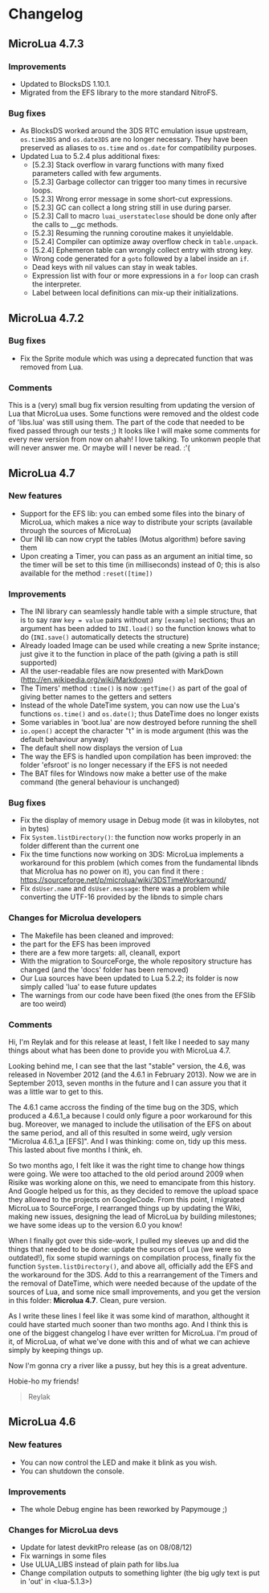 # Changelog

## MicroLua 4.7.3

### Improvements

* Updated to BlocksDS 1.10.1.
* Migrated from the EFS library to the more standard NitroFS.

### Bug fixes

* As BlocksDS worked around the 3DS RTC emulation issue upstream, `os.time3DS` and `os.date3DS` are no longer necessary. They have been preserved as aliases to `os.time` and `os.date` for compatibility purposes.
* Updated Lua to 5.2.4 plus additional fixes:
  * [5.2.3] Stack overflow in vararg functions with many fixed parameters called with few arguments. 
  * [5.2.3] Garbage collector can trigger too many times in recursive loops. 
  * [5.2.3] Wrong error message in some short-cut expressions. 
  * [5.2.3] GC can collect a long string still in use during parser. 
  * [5.2.3] Call to macro `luai_userstateclose` should be done only after the calls to __gc methods. 
  * [5.2.3] Resuming the running coroutine makes it unyieldable. 
  * [5.2.4] Compiler can optimize away overflow check in `table.unpack`.
  * [5.2.4] Ephemeron table can wrongly collect entry with strong key. 
  * Wrong code generated for a `goto` followed by a label inside an `if`.
  * Dead keys with nil values can stay in weak tables.
  * Expression list with four or more expressions in a `for` loop can crash the interpreter.
  * Label between local definitions can mix-up their initializations.

## MicroLua 4.7.2

### Bug fixes

* Fix the Sprite module which was using a deprecated function that was removed from Lua.

### Comments

This is a (very) small bug fix version resulting from updating the version of Lua that MicroLua uses. Some functions were removed and the oldest code of 'libs.lua' was still using them. The part of the code that needed to be fixed passed through our tests ;)
It looks like I will make some comments for every new version from now on ahah! I love talking. To unkonwn people that will never answer me. Or maybe will I never be read. :'(

## MicroLua 4.7

### New features

* Support for the EFS lib: you can embed some files into the binary of MicroLua, which makes a nice way to distribute your scripts (available through the sources of MicroLua)
* Our INI lib can now crypt the tables (Motus algorithm) before saving them
* Upon creating a Timer, you can pass as an argument an initial time, so the timer will be set to this time (in milliseconds) instead of 0; this is also available for the method `:reset([time])`

### Improvements

* The INI library can seamlessly handle table with a simple structure, that is to say raw `key = value` pairs without any `[example]` sections; thus an argument has been added to `INI.load()` so the function knows what to do (`INI.save()` automatically detects the structure)
* Already loaded Image can be used while creating a new Sprite instance; just give it to the function in place of the path (giving a path is still supported)
* All the user-readable files are now presented with MarkDown (<http://en.wikipedia.org/wiki/Markdown>)
* The Timers' method `:time()` is now `:getTime()` as part of the goal of giving better names to the getters and setters
* Instead of the whole DateTime system, you can now use the Lua's functions `os.time()` and `os.date()`; thus DateTime does no longer exists
* Some variables in 'boot.lua' are now destroyed before running the shell
* `io.open()` accept the character "t" in is mode argument (this was the default behaviour anyway)
* The default shell now displays the version of Lua
* The way the EFS is handled upon compilation has been improved: the folder 'efsroot' is no longer necessary if the EFS is not needed
* The BAT files for Windows now make a better use of the make command (the general behaviour is unchanged)

### Bug fixes

* Fix the display of memory usage in Debug mode (it was in kilobytes, not in bytes)
* Fix `System.listDirectory()`: the function now works properly in an folder different than the current one
* Fix the time functions now working on 3DS: MicroLua implements a workaround for this problem (which comes from the fundamental libnds that Microlua has no power on it), you can find it there : <https://sourceforge.net/p/microlua/wiki/3DSTimeWorkaround/>
* Fix `dsUser.name` and `dsUser.message`: there was a problem while converting the UTF-16 provided by the libnds to simple chars

### Changes for Microlua developers

* The Makefile has been cleaned and improved:
 * the part for the EFS has been improved
 * there are a few more targets: all, cleanall, export
* With the migration to SourceForge, the whole repository structure has changed (and the 'docs' folder has been removed)
* Our Lua sources have been updated to Lua 5.2.2; its folder is now simply called 'lua' to ease future updates
* The warnings from our code have been fixed (the ones from the EFSlib are too weird)

### Comments

Hi, I'm Reylak and for this release at least, I felt like I needed to say many things about what has been done to provide you with MicroLua 4.7.

Looking behind me, I can see that the last "stable" version, the 4.6, was released in November 2012 (and the 4.6.1 in February 2013). Now we are in September 2013, seven months in the future and I can assure you that it was a little war to get to this.

The 4.6.1 came accross the finding of the time bug on the 3DS, which produced a 4.6.1_a because I could only figure a poor workaround for this bug. Moreover, we managed to include the utilisation of the EFS on about the same period, and all of this resulted in some weird, ugly version "Microlua 4.6.1\_a \[EFS\]". And I was thinking: come on, tidy up this mess. This lasted about five months I think, eh.

So two months ago, I felt like it was the right time to change how things were going. We were too attached to the old period around 2009 when Risike was working alone on this, we need to emancipate from this history. And Google helped us for this, as they decided to remove the upload space they allowed to the projects on GoogleCode. From this point, I migrated MicroLua to SourceForge, I rearranged things up by updating the Wiki, making new issues, designing the lead of MicroLua by building milestones; we have some ideas up to the version 6.0 you know!

When I finally got over this side-work, I pulled my sleeves up and did the things that needed to be done: update the sources of Lua (we were so outdated!), fix some stupid warnings on compilation process, finally fix the function `System.listDirectory()`, and above all, officially add the EFS and the workaround for the 3DS. Add to this a rearrangement of the Timers and the removal of DateTime, which were needed because of the update of the sources of Lua, and some nice small improvements, and you get the version in this folder: **Microlua 4.7**. Clean, pure version.

As I write these lines I feel like it was some kind of marathon, althought it could have started much sooner than two months ago. And I think this is one of the biggest changelog I have ever written for MicroLua. I'm proud of it, of MicroLua, of what we've done with this and of what we can achieve simply by keeping things up.

Now I'm gonna cry a river like a pussy, but hey this is a great adventure.


Hobie-ho my friends!

> Reylak

## MicroLua 4.6

### New features

* You can now control the LED and make it blink as you wish.
* You can shutdown the console.

### Improvements

* The whole Debug engine has been reworked by Papymouge ;)

### Changes for MicroLua devs

* Update for latest devkitPro release (as on 08/08/12)
* Fix warnings in some files
* Use ULUA_LIBS instead of plain path for libs.lua
* Change compilation outputs to something lighter (the big ugly text is put in 'out' in <lua-5.1.3>)
